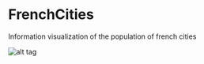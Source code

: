 # FrenchCities

Information visualization of the population of french cities

![alt tag](https://imgflip.com/gif/14xn4p)

